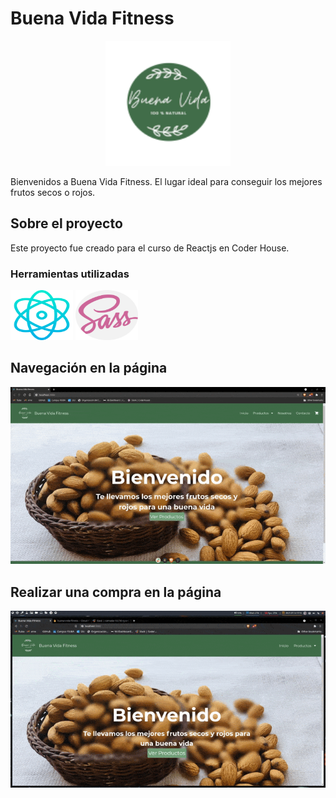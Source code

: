 # Buena Vida Fitness

<p align="center"><img src="./src/images/logo-buena-vida-circle.png" alt="logo" width="200" height="200"/></p>

Bienvenidos a Buena Vida Fitness. El lugar ideal para conseguir los mejores
frutos secos o rojos.

## Sobre el proyecto

Este proyecto fue creado para el curso de Reactjs en Coder House.

### Herramientas utilizadas

<span><img src="./reactjs-md.png" alt="react-logo" width="100" height="80" /></span>
<span><img src="./sass-md.png" alt="sass-logo" width="100" height="80"/></span>

## Navegación en la página

![gif-navegacion](./navegacion-reactjs.gif)

## Realizar una compra en la página

![gif-compra](./realizar-compra.gif)
